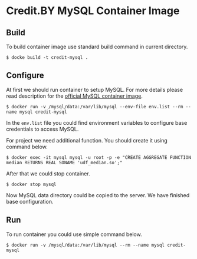 # Credit.BY MySQL Container Image

## Build

To build container image use standard build command in current directory.

```
$ docke build -t credit-mysql .
```

## Configure

At first we should run container to setup MySQL. For more details please read description for the [official MySQL container image](https://hub.docker.com/_/mysql/).

```
$ docker run -v /mysql/data:/var/lib/mysql --env-file env.list --rm --name mysql credit-mysql
```

In the `env.list` file you could find environment variables to configure base credentials to access MySQL.

For project we need additional function. You should create it using command below.

```
$ docker exec -it mysql mysql -u root -p -e "CREATE AGGREGATE FUNCTION median RETURNS REAL SONAME 'udf_median.so';"
```

After that we could stop container.

```
$ docker stop mysql
```

Now MySQL data directory could be copied to the server. We have finished base configuration.

## Run

To run container you could use simple command below.

```
$ docker run -v /mysql/data:/var/lib/mysql --rm --name mysql credit-mysql
```
